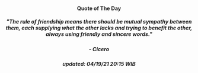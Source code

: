 <h4 align="center">Quote of The Day</h4>
<h5 align="center"><i>"The rule of friendship means there should be mutual sympathy between them, each supplying what the other lacks and trying to benefit the other, always using friendly and sincere words."</i></h5>
<h5 align="center">- Cicero</h5>


<h5 align="center"><i>updated:  04/19/21 20:15 WIB</i></h5>
